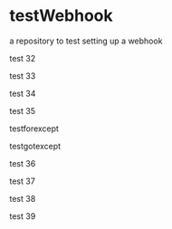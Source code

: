 # testWebhook
a repository to test setting up a webhook

test 32

test 33

test 34

test 35

testforexcept

testgotexcept

test 36

test 37

test 38

test 39
